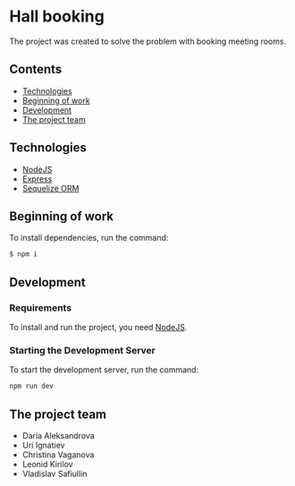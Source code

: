 # Hall booking
The project was created to solve the problem with booking meeting rooms.

## Contents
- [Technologies](#Technologies)
- [Beginning of work](#Beginning_of_work)
- [Development](#Development)
- [The project team](#The_project_team)


## Technologies
- [NodeJS](https://nodejs.org/)
- [Express](https://expressjs.com/ru/)
- [Sequelize ORM](https://sequelize.org/)

<a name="Beginning_of_work"></a> 
## Beginning of work

To install dependencies, run the command:
```sh
$ npm i
```


## Development

### Requirements
To install and run the project, you need [NodeJS](https://nodejs.org/).

### Starting the Development Server
To start the development server, run the command:
```sh
npm run dev
```

<a name="The_project_team"></a> 
## The project team

- Daria Aleksandrova
- Uri Ignatiev
- Christina Vaganova
- Leonid Kirilov
- Vladislav Safiullin